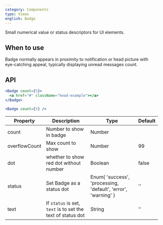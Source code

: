 ```yaml
---
category: Components
type: Views
english: Badge
---
```


Small numerical value or status descriptors for UI elements.

## When to use

Badge normally appears in proximity to notification or head picture with eye-catching appeal, typically displaying unread messages count.

## API

```jsx
<Badge count={5}>
  <a href="#" className="head-example"></a>
</Badge>
```


```jsx
<Badge count={5} />
```

| Property       | Description             | Type       | Default |
|----------------|-------------------------|------------|---------|
| count          | Number to show in badge | Number     |         |
| overflowCount  | Max count to show       | Number     | 99      |
| dot            | whether to show red dot without number | Boolean | false  |
| status         | Set Badge as a status dot | Enum{ 'success', 'processing, 'default', 'error', 'warning' } | '' |
| text           | If `status` is set, `text` is to set the text of status dot | String | '' |
